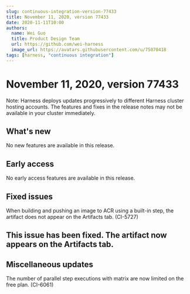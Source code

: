 ```yaml
---
slug: continuous-integration-version-77433
title: November 11, 2020, version 77433
date: 2020-11-11T10:00
authors:
  name: Wei Guo
  title: Product Design Team
  url: https://github.com/wei-harness
  image_url: https://avatars.githubusercontent.com/u/75070418
tags: [harness, "continuous integration"]
---
```


# November 11, 2020, version 77433

Note: Harness deploys updates progressively to different Harness cluster hosting accounts. The features and fixes in the release notes may not be available in your cluster immediately.

## What's new

No new features are available in this release.

## Early access

No early access features are available in this release.

## Fixed issues

When building and pushing an image to ACR using a built-in step, the artifact does not appear on the Artifacts tab. (CI-5727)

## This issue has been fixed. The artifact now appears on the Artifacts tab.

## Miscellaneous updates

The number of parallel step executions with matrix are now limited on the free plan. (CI-6061)
